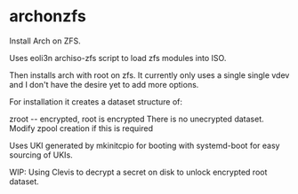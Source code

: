 # archonzfs
Install Arch on ZFS.

Uses eoli3n archiso-zfs script to load zfs modules into ISO.

Then installs arch with root on zfs. It currently only uses a single single vdev and I don't have the desire yet to add more options.

For installation it creates a dataset structure of:

zroot -- encrypted, root is encrypted
There is no unecrypted dataset. Modify zpool creation if this is required

Uses UKI generated by mkinitcpio for booting with systemd-boot for easy sourcing of UKIs.

WIP:
Using Clevis to decrypt a secret on disk to unlock encrypted root dataset.
